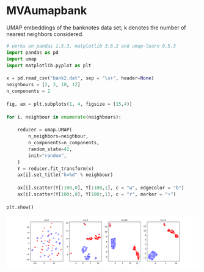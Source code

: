 # MVAumapbank
UMAP embeddings of the banknotes data set; k denotes the number of
nearest neighbors considered.

```python
# works on pandas 1.5.3, matplotlib 3.6.2 and umap-learn 0.5.3
import pandas as pd
import umap
import matplotlib.pyplot as plt

x = pd.read_csv("bank2.dat", sep = "\s+", header=None)
neighbours = [2, 3, 10, 12]
n_components = 2

fig, ax = plt.subplots(1, 4, figsize = (15,4))

for i, neighbour in enumerate(neighbours):

    reducer = umap.UMAP(
        n_neighbors=neighbour,
        n_components=n_components,
        random_state=42,
        init="random",
    )
    Y = reducer.fit_transform(x)
    ax[i].set_title("k=%d" % neighbour)

    ax[i].scatter(Y[:100,0], Y[:100,1], c = "w", edgecolor = "b")
    ax[i].scatter(Y[100:,0], Y[100:,1], c = "r", marker = "+")
   
plt.show()
```
![MVAumapbank](MVAumapbank_python.png)